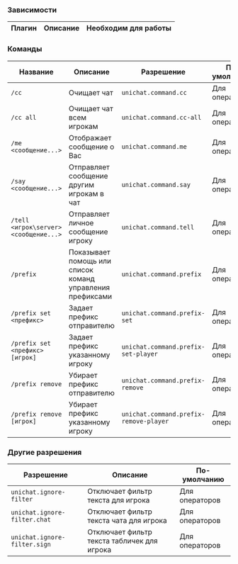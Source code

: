 ### Зависимости

Плагин | Описание | Необходим для работы
--- | --- | ---

### Команды

Название | Описание | Разрешение | По-умолчанию
--- | --- | --- | ---
`/cc` | Очищает чат | `unichat.command.cc` | Для операторов
`/cc all` | Очищает чат всем игрокам | `unichat.command.cc-all` | Для операторов
`/me <сообщение...>` | Отображает сообщение о Вас | `unichat.command.me` | Для операторов
`/say <сообщение...>` | Отправляет сообщение другим игрокам в чат | `unichat.command.say` | Для операторов
`/tell <игрок\server> <сообщение...>` | Отправляет личное сообщение игроку | `unichat.command.tell` | Для операторов
`/prefix` | Показывает помощь или список команд управления префиксами | `unichat.command.prefix` | Для операторов
`/prefix set <префикс>` | Задает префикс отправителю | `unichat.command.prefix-set` | Для операторов
`/prefix set <префикс> [игрок]` | Задает префикс указанному игроку | `unichat.command.prefix-set-player` | Для операторов
`/prefix remove` | Убирает префикс отправителю | `unichat.command.prefix-remove` | Для операторов
`/prefix remove [игрок]` | Убирает префикс указанному игроку | `unichat.command.prefix-remove-player` | Для операторов

### Другие разрешения

Разрешение | Описание | По-умолчанию
--- | --- | ---
`unichat.ignore-filter` | Отключает фильтр текста для игрока | Для операторов
`unichat.ignore-filter.chat` | Отключает фильтр текста чата для игрока | Для операторов
`unichat.ignore-filter.sign` | Отключает фильтр текста табличек для игрока | Для операторов